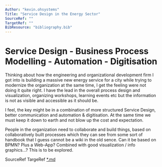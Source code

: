 ```yaml
---
Author: "kevin.ohsystems"
Title: "Service Design in the Energy Sector"
SourceRef: "" 
TargetRef: ""
BibResource: "bibliography.bib"
---
```


# Service Design - Business Process Modelling - Automation - Digitisation 

Thinking about how the engineering and organizational development firm I got into is building a massive new energy service for a city while trying to modernize the organization at the same time, I get the feeling were not doing it quite right. I have the lead in the overall process design and visualization, organizing workshops, learning events etc but the information is not as visible and accessible as it should be.

I feel, the key might be in a combination of more structured Service Design, better communication and automation & digitisation. At the same time we must keep it down to earth and not blow up the cost and expectation.

People in the organization need to collaborate and build things, based on collaboratively built processes which they can see from some sort of handbook that I guess cannot be a wiki in the old sence. Can it be based on BPMN? Plus a Web-App? Combined with good visualization / info graphics...? This is to be explored.

SourceRef [](*.md)
TargeRef [*.md](*.md)
